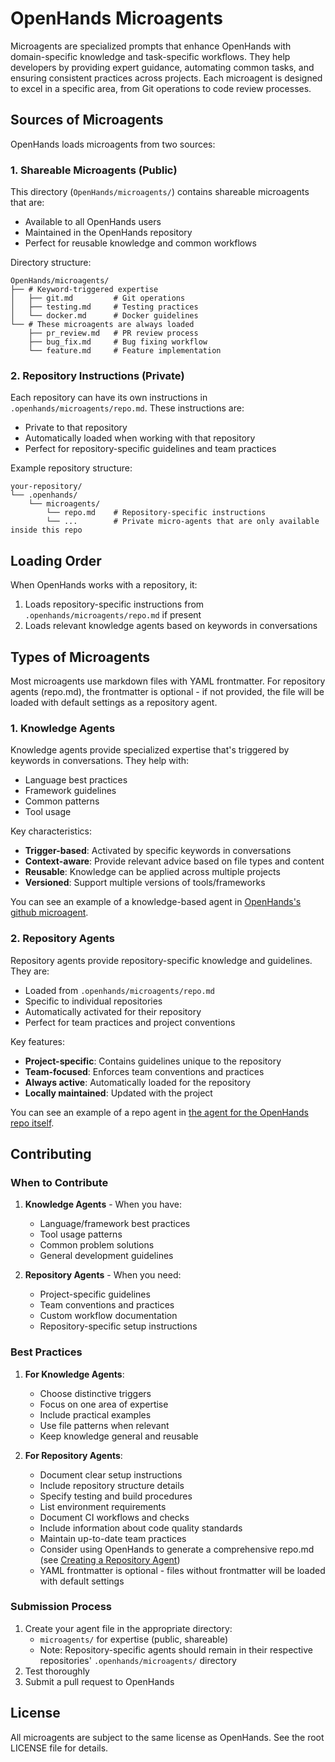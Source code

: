# OpenHands Microagents

Microagents are specialized prompts that enhance OpenHands with domain-specific knowledge and task-specific workflows. They help developers by providing expert guidance, automating common tasks, and ensuring consistent practices across projects. Each microagent is designed to excel in a specific area, from Git operations to code review processes.

## Sources of Microagents

OpenHands loads microagents from two sources:

### 1. Shareable Microagents (Public)
This directory (`OpenHands/microagents/`) contains shareable microagents that are:
- Available to all OpenHands users
- Maintained in the OpenHands repository
- Perfect for reusable knowledge and common workflows

Directory structure:
```
OpenHands/microagents/
├── # Keyword-triggered expertise
│   ├── git.md         # Git operations
│   ├── testing.md     # Testing practices
│   └── docker.md      # Docker guidelines
└── # These microagents are always loaded
    ├── pr_review.md   # PR review process
    ├── bug_fix.md     # Bug fixing workflow
    └── feature.md     # Feature implementation
```

### 2. Repository Instructions (Private)
Each repository can have its own instructions in `.openhands/microagents/repo.md`. These instructions are:
- Private to that repository
- Automatically loaded when working with that repository
- Perfect for repository-specific guidelines and team practices

Example repository structure:
```
your-repository/
└── .openhands/
    └── microagents/
        └── repo.md    # Repository-specific instructions
        └── ...        # Private micro-agents that are only available inside this repo
```


## Loading Order

When OpenHands works with a repository, it:
1. Loads repository-specific instructions from `.openhands/microagents/repo.md` if present
2. Loads relevant knowledge agents based on keywords in conversations

## Types of Microagents

Most microagents use markdown files with YAML frontmatter. For repository agents (repo.md), the frontmatter is optional - if not provided, the file will be loaded with default settings as a repository agent.


### 1. Knowledge Agents

Knowledge agents provide specialized expertise that's triggered by keywords in conversations. They help with:
- Language best practices
- Framework guidelines
- Common patterns
- Tool usage

Key characteristics:
- **Trigger-based**: Activated by specific keywords in conversations
- **Context-aware**: Provide relevant advice based on file types and content
- **Reusable**: Knowledge can be applied across multiple projects
- **Versioned**: Support multiple versions of tools/frameworks

You can see an example of a knowledge-based agent in [OpenHands's github microagent](https://github.com/OpenHands/OpenHands/tree/main/microagents/github.md).

### 2. Repository Agents

Repository agents provide repository-specific knowledge and guidelines. They are:
- Loaded from `.openhands/microagents/repo.md`
- Specific to individual repositories
- Automatically activated for their repository
- Perfect for team practices and project conventions

Key features:
- **Project-specific**: Contains guidelines unique to the repository
- **Team-focused**: Enforces team conventions and practices
- **Always active**: Automatically loaded for the repository
- **Locally maintained**: Updated with the project

You can see an example of a repo agent in [the agent for the OpenHands repo itself](https://github.com/OpenHands/OpenHands/blob/main/.openhands/microagents/repo.md).


## Contributing

### When to Contribute

1. **Knowledge Agents** - When you have:
   - Language/framework best practices
   - Tool usage patterns
   - Common problem solutions
   - General development guidelines


2. **Repository Agents** - When you need:
   - Project-specific guidelines
   - Team conventions and practices
   - Custom workflow documentation
   - Repository-specific setup instructions

### Best Practices

1. **For Knowledge Agents**:
   - Choose distinctive triggers
   - Focus on one area of expertise
   - Include practical examples
   - Use file patterns when relevant
   - Keep knowledge general and reusable


2. **For Repository Agents**:
   - Document clear setup instructions
   - Include repository structure details
   - Specify testing and build procedures
   - List environment requirements
   - Document CI workflows and checks
   - Include information about code quality standards
   - Maintain up-to-date team practices
   - Consider using OpenHands to generate a comprehensive repo.md (see [Creating a Repository Agent](#creating-a-repository-agent))
   - YAML frontmatter is optional - files without frontmatter will be loaded with default settings

### Submission Process

1. Create your agent file in the appropriate directory:
   - `microagents/` for expertise (public, shareable)
   - Note: Repository-specific agents should remain in their respective repositories' `.openhands/microagents/` directory
2. Test thoroughly
3. Submit a pull request to OpenHands


## License

All microagents are subject to the same license as OpenHands. See the root LICENSE file for details.
